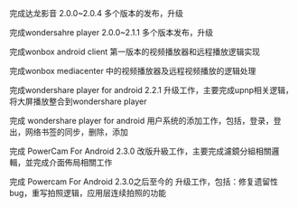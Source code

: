 完成达龙影音 2.0.0~2.0.4 多个版本的发布，升级 

完成wondersahre player 2.0.0~2.1.1 多个版本发布，升级 

完成wonbox android client 第一版本的视频播放器和远程播放逻辑实现 

完成wonbox mediacenter 中的视频播放器及远程视频播放的逻辑处理 

完成wondershare player for android 2.2.1 升级工作，主要完成upnp相关逻辑，将大屏播放整合到wondershare player 

完成 wondershare player for android 用户系统的添加工作，包括，登录，登出，网络书签的同步，删除，添加

完成 PowerCam For Android 2.3.0 改版升級工作，主要完成濾鏡分組相關邏輯，並完成介面佈局相關工作

完成 Powercam For Android 2.3.0之后至今的 升级工作，包括：修复遗留性bug，重写拍照逻辑，应用层连续拍照的功能